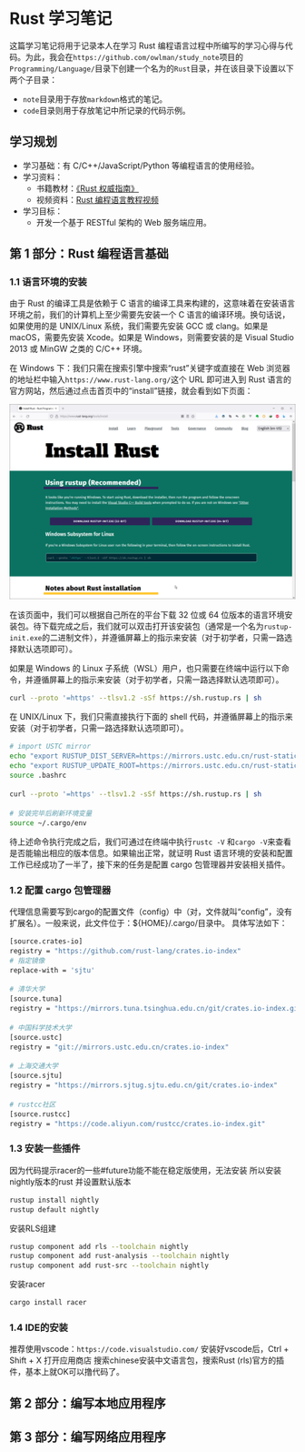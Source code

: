 # Rust 学习笔记

这篇学习笔记将用于记录本人在学习 Rust 编程语言过程中所编写的学习心得与代码。为此，我会在`https://github.com/owlman/study_note`项目的`Programming/Language/`目录下创建一个名为的`Rust`目录，并在该目录下设置以下两个子目录：

- `note`目录用于存放`markdown`格式的笔记。
- `code`目录则用于存放笔记中所记录的代码示例。

## 学习规划

- 学习基础：有 C/C++/JavaScript/Python 等编程语言的使用经验。
- 学习资料：
  - 书籍教材：[《Rust 权威指南》](https://book.douban.com/subject/35081743/)
  - 视频资料：[Rust 编程语言教程视频](https://www.bilibili.com/video/BV1hp4y1k7SV?spm_id_from=333.999.0.0)
- 学习目标：
  - 开发一个基于 RESTful 架构的 Web 服务端应用。

## 第 1 部分：Rust 编程语言基础

### 1.1 语言环境的安装

由于 Rust 的编译工具是依赖于 C 语言的编译工具来构建的，这意味着在安装语言环境之前，我们的计算机上至少需要先安装一个 C 语言的编译环境。换句话说，如果使用的是 UNIX/Linux 系统，我们需要先安装 GCC 或 clang。如果是 macOS，需要先安装 Xcode。如果是 Windows，则需要安装的是 Visual Studio 2013 或 MinGW 之类的 C/C++ 环境。

在 Windows 下：我们只需在搜索引擎中搜索“rust”关键字或直接在 Web 浏览器的地址栏中输入`https://www.rust-lang.org/`这个 URL 即可进入到 Rust 语言的官方网站，然后通过点击首页中的“install”链接，就会看到如下页面：

![rust_install](img/rust_install.png)

在该页面中，我们可以根据自己所在的平台下载 32 位或 64 位版本的语言环境安装包。待下载完成之后，我们就可以双击打开该安装包（通常是一个名为`rustup-init.exe`的二进制文件），并遵循屏幕上的指示来安装（对于初学者，只需一路选择默认选项即可）。

如果是 Windows 的 Linux 子系统（WSL）用户，也只需要在终端中运行以下命令，并遵循屏幕上的指示来安装（对于初学者，只需一路选择默认选项即可）。

```bash
curl --proto '=https' --tlsv1.2 -sSf https://sh.rustup.rs | sh
```

在 UNIX/Linux 下，我们只需直接执行下面的 shell 代码，并遵循屏幕上的指示来安装（对于初学者，只需一路选择默认选项即可）。

```bash
# import USTC mirror
echo "export RUSTUP_DIST_SERVER=https://mirrors.ustc.edu.cn/rust-static" >> ~/.bashrc
echo "export RUSTUP_UPDATE_ROOT=https://mirrors.ustc.edu.cn/rust-static/rustup" >> ~/.bashrc
source .bashrc

curl --proto '=https' --tlsv1.2 -sSf https://sh.rustup.rs | sh

# 安装完毕后刷新环境变量
source ~/.cargo/env
```

待上述命令执行完成之后，我们可通过在终端中执行`rustc -V` 和`cargo -V`来查看是否能输出相应的版本信息。如果输出正常，就证明 Rust 语言环境的安装和配置工作已经成功了一半了，接下来的任务是配置 cargo 包管理器并安装相关插件。

### 1.2 配置 cargo 包管理器

代理信息需要写到cargo的配置文件（config）中（对，文件就叫“config”，没有扩展名）。一般来说，此文件位于：${HOME}/.cargo/目录中。
具体写法如下：

```bash
[source.crates-io]
registry = "https://github.com/rust-lang/crates.io-index"
# 指定镜像
replace-with = 'sjtu'

# 清华大学
[source.tuna]
registry = "https://mirrors.tuna.tsinghua.edu.cn/git/crates.io-index.git"

# 中国科学技术大学
[source.ustc]
registry = "git://mirrors.ustc.edu.cn/crates.io-index"

# 上海交通大学
[source.sjtu]
registry = "https://mirrors.sjtug.sjtu.edu.cn/git/crates.io-index"

# rustcc社区
[source.rustcc]
registry = "https://code.aliyun.com/rustcc/crates.io-index.git"
```

### 1.3 安装一些插件

因为代码提示racer的一些#future功能不能在稳定版使用，无法安装
所以安装nightly版本的rust 并设置默认版本

```bash
rustup install nightly
rustup default nightly
```

安装RLS组建

```bash
rustup component add rls --toolchain nightly
rustup component add rust-analysis --toolchain nightly
rustup component add rust-src --toolchain nightly
```

安装racer

```bash
cargo install racer
```

### 1.4 IDE的安装

推荐使用vscode：`https://code.visualstudio.com/`
安装好vscode后，Ctrl + Shift + X 打开应用商店
搜索chinese安装中文语言包，搜索Rust (rls)官方的插件，基本上就OK可以撸代码了。

## 第 2 部分：编写本地应用程序

## 第 3 部分：编写网络应用程序
